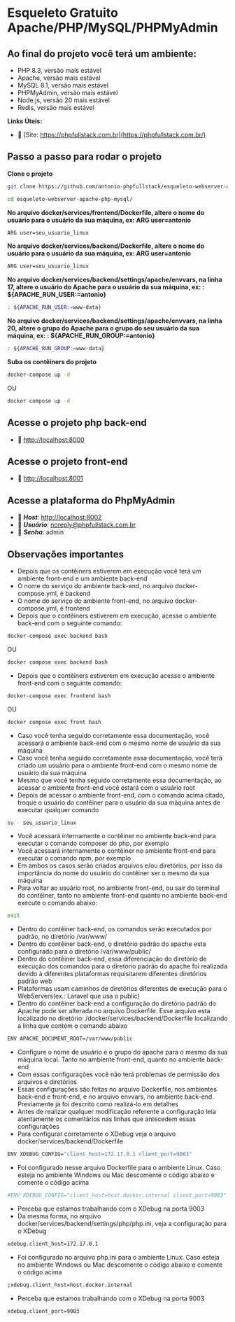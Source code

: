 # Esqueleto Gratuito Apache/PHP/MySQL/PHPMyAdmin

## Ao final do projeto você terá um ambiente:
- PHP 8.3, versão mais estável
- Apache, versão mais estável
- MySQL 8.1, versão mais estável
- PHPMyAdmin, versão mais estável
- Node.js, versão 20 mais estável
- Redis, versão mais estável

**Links Úteis:**

- :tada: [Site: https://phpfullstack.com.br](https://phpfullstack.com.br/)


## Passo a passo para rodar o projeto
**Clone o projeto**
```sh
git clone https://github.com/antonio-phpfullstack/esqueleto-webserver-apache-php-mysql esqueleto-webserver-apache-php-mysql
```
```sh
cd esqueleto-webserver-apache-php-mysql/
```


**No arquivo docker/services/frontend/Dockerfile, altere o nome do usuário para o usuário da sua máquina, ex: ARG user=antonio**
```sh
ARG user=seu_usuario_linux
```


**No arquivo docker/services/backend/Dockerfile, altere o nome do usuário para o usuário da sua máquina, ex: ARG user=antonio**
```sh
ARG user=seu_usuario_linux
```


**No arquivo docker/services/backend/settings/apache/envvars, na linha 17, altere o usuário do Apache para o usuário da sua máquina, ex: : ${APACHE_RUN_USER:=antonio}**
```sh
: ${APACHE_RUN_USER:=www-data}
```


**No arquivo docker/services/backend/settings/apache/envvars, na linha 20, altere o grupo do Apache para o grupo do seu usuário da sua máquina, ex: : ${APACHE_RUN_GROUP:=antonio}**
```sh
: ${APACHE_RUN_GROUP:=www-data}
```


**Suba os contêiners do projeto**
```sh
docker-compose up -d
```

OU

```sh
docker compose up -d
```


## Acesse o projeto php back-end
- :rocket: [http://localhost:8000](http://localhost:8000)

## Acesse o projeto front-end
- :rocket: [http://localhost:8001](http://localhost:8001)


## Acesse a plataforma do PhpMyAdmin
- :brain: ***Host***: [http://localhost:8002](http://localhost:8002)
- :man: ***Usuário***: noreply@phpfullstack.com.br
- :key: ***Senha***: admin


## Observações importantes
- Depois que os contêiners estiverem em execução você terá um ambiente front-end e um ambiente back-end
- O nome do serviço do ambiente back-end, no arquivo docker-compose.yml, é backend
- O nome do serviço do ambiente front-end, no arquivo docker-compose.yml, é frontend
- Depois que o contêiners estiverem em execução, acesse o ambiente back-end com o seguinte comando:
```sh
docker-compose exec backend bash
```
OU
```sh
docker compose exec backend bash
```
- Depois que o contêiners estiverem em execução acesse o ambiente front-end com o seguinte comando:
```sh
docker-compose exec frontend bash
```
OU
```sh
docker compose exec front bash
```
- Caso você tenha seguido corretamente essa documentação, você acessará o ambiente back-end com o mesmo nome de usuário da sua máquina
- Caso você tenha seguido corretamente essa documentação, você terá criado um usuário para o ambiente front-end com o mesmo nome de usuário da sua máquina
- Mesmo que você tenha seguido corretamente essa documentação, ao acessar o ambiente front-end você estará com o usuário root
- Depois de acessar o ambiente front-end, com o comando acima citado, troque o usuário do contêiner para o usuário da sua máquina antes de executar qualquer comando
```sh
su - seu_usuario_linux
```
- Você acessará internamente o contêiner no ambiente back-end para executar o comando composer do php, por exemplo
- Você acessará internamente o contêiner no ambiente front-end para executar o comando npm, por exemplo
- Em ambos os casos serão criados arquivos e/ou diretórios, por isso da importância do nome do usuário do contêiner ser o mesmo da sua máquina
- Para voltar ao usuário root, no ambiente front-end, ou sair do terminal do contêiner, tanto no ambiente front-end quanto no ambiente back-end execute o comando abaixo:
```sh
exit
```
- Dentro do contêiner back-end, os comandos serão executados por padrão, no diretório /var/www/
- Dentro do contêiner back-end, o diretório padrão do apache esta configurado para o diretório /var/www/public/
- Dentro do contêiner back-end, essa diferenciação do diretório de execução dos comandos para o diretório padrão do apache foi realizada devido à diferentes plataformas requisitarem diferentes diretórios padrão web
- Plataformas usam caminhos de diretórios diferentes de execução para o WebServers(ex.: Laravel que usa o public)
- Dentro do contêiner back-end a configuração do diretório padrão do Apache pode ser alterada no arquivo Dockerfile. Esse arquivo esta localizado no diretório: /docker/services/backend/Dockerfile localizando a linha que contém o comando abaixo
```sh
ENV APACHE_DOCUMENT_ROOT=/var/www/public
```
- Configure o nome de usuário e o grupo do apache para o mesmo da sua máquina local. Tanto no ambiente front-end, quanto no ambiente back-end
- Com essas configurações você não terá problemas de permissão dos arquivos e diretórios
- Essas configurações são feitas no arquivo Dockerfile, nos ambientes back-end e front-end, e no arquivo envvars, no ambiente back-end. Previamente já foi descrito como realizá-lo em detalhes
- Antes de realizar qualquer modificação referente a configuração leia atentamente os comentários nas linhas que antecedem essas configurações
- Para configurar corretamente o XDebug veja o arquivo docker/services/backend/Dockerfile
```sh
ENV XDEBUG_CONFIG="client_host=172.17.0.1 client_port=9003"
```
- Foi configurado nesse arquivo Dockerfile para o ambiente Linux. Caso esteja no ambiente Windows ou Mac descomente o código abaixo e comente o código acima
```sh
#ENV XDEBUG_CONFIG="client_host=host.docker.internal client_port=9003"
```
- Perceba que estamos trabalhando com o XDebug na porta 9003
- Da mesma forma, no arquivo docker/services/backend/settings/php/php.ini, veja a configuração para o XDebug
```sh
xdebug.client_host=172.17.0.1
```
- Foi configurado no arquivo php.ini para o ambiente Linux. Caso esteja no ambiente Windows ou Mac descomente o código abaixo e comente o código acima
```sh
;xdebug.client_host=host.docker.internal
```
- Perceba que estamos trabalhando com o XDebug na porta 9003
```sh
xdebug.client_port=9003
```

